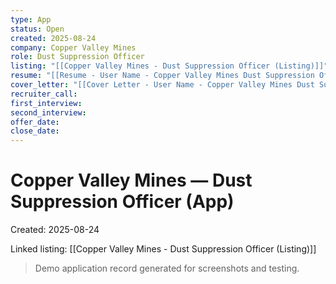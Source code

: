```yaml
---
type: App
status: Open
created: 2025-08-24
company: Copper Valley Mines
role: Dust Suppression Officer
listing: "[[Copper Valley Mines - Dust Suppression Officer (Listing)]]"
resume: "[[Resume - User Name - Copper Valley Mines Dust Suppression Officer.pdf]]"
cover_letter: "[[Cover Letter - User Name - Copper Valley Mines Dust Suppression Officer.pdf]]"
recruiter_call:
first_interview:
second_interview:
offer_date:
close_date:
---
```

# Copper Valley Mines — Dust Suppression Officer (App)

Created: 2025-08-24

Linked listing: [[Copper Valley Mines - Dust Suppression Officer (Listing)]]

> Demo application record generated for screenshots and testing.
